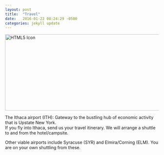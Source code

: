 ```yaml
---
layout: post
title:  "Travel"
date:   2016-01-22 08:24:29 -0500
categories: jekyll update
---
```


<img src="{{ site.baseurl }}/images/ithaca.jpeg" alt="HTML5 Icon" style="width:600px;height:250px;">  

The Ithaca airport (ITH): Gateway to the bustling hub of economic activity that is Upstate New York.  
If you fly into Ithaca, send us your travel itinerary. We will arrange a shuttle to and from the hotel/campsite.  

Other viable airports include Syracuse (SYR) and Elmira/Corning (ELM). You are on your own shuttling from these.
